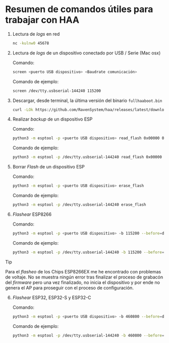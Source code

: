 # Resumen de comandos útiles para trabajar con HAA

1. Lectura de _logs_ en red

    ``` bash
    nc -kulnw0 45678
    ```

2. Lectura de _logs_ de un dispositivo conectado por USB / Serie (Mac osx)

    Comando:

    ``` bash
    screen <puerto USB dispositivo> <Baudrate comunicación>
    ```

    Comando de ejemplo:

    ``` bash
    screen /dev/tty.usbserial-144240 115200
    ```

3. Descargar, desde terminal, la última versión del binario `fullhaaboot.bin`

    ```bash
    curl -LOk https://github.com/RavenSystem/haa/releases/latest/download/fullhaaboot.bin
    ```

4. Realizar _backup_ de un dispositivo ESP

    Comando:

    ``` bash
    python3 -m esptool -p <puerto USB dispositivo> read_flash 0x00000 0x100000 <Nombre del archivo _backup_>
    ```

    Comando de ejemplo:

    ``` bash
    python3 -m esptool -p /dev/tty.usbserial-144240 read_flash 0x00000 0x100000 fwbackup.bin
    ```

5. Borrar _Flash_ de un dispositivo ESP

    Comando:

    ``` bash
    python3 -m esptool -p <puerto USB dispositivo> erase_flash
    ```

    Comando de ejemplo:

    ``` bash
    python3 -m esptool -p /dev/tty.usbserial-144240 erase_flash
    ```

6. _Flashear_ ESP8266

    Comando:

    ``` bash
    python3 -m esptool -p <puerto USB dispositivo> -b 115200 --before=default_reset --after=hard_reset write_flash -fs 1MB -fm dout 0x0 <Archivo HAA para _flasear>
    ```

    Comando de ejemplo:

    ``` bash
    python3 -m esptool -p /dev/tty.usbserial-144240 -b 115200 --before=default_reset --after=hard_reset write_flash -fs 1MB -fm dout 0x0 fullhaaboot.bin
    ```

> [!TIP]
> Para el _flasheo_ de los Chips ESP8266EX me he encontrado con problemas de voltaje. No se muestra ningún error tras finalizar el proceso de grabacón del _firmware_ pero una vez finalizado, no inicia el dispositivo y por ende no genera el AP para proseguir con el proceso de configuración.

6. _Flashear_ ESP32, ESP32-S y ESP32-C

    Comando:

    ``` bash
    python3 -m esptool -p <puerto USB dispositivo> -b 460800 --before=default_reset --after=hard_reset write_flash -fs 2MB -fm dio 0x0 <Archivo HAA para _flasear>
    ```

    Comando de ejemplo:

    ``` bash
    python3 -m esptool -p /dev/tty.usbserial-144240 -b 460800 --before=default_reset --after=hard_reset write_flash -fs 2MB -fm dio 0x0 fullhaaboot.bin
    ```
